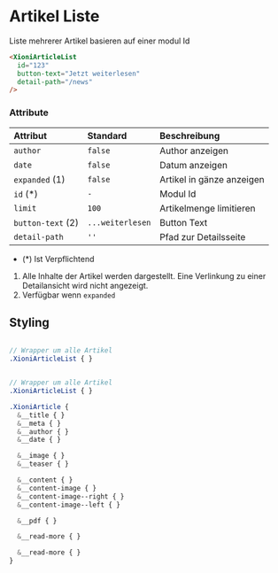 # Artikel Liste

Liste mehrerer Artikel basieren auf einer modul Id

```HTML
<XioniArticleList
  id="123"
  button-text="Jetzt weiterlesen"
  detail-path="/news"
/>
```

### Attribute

| Attribut          | Standard         | Beschreibung              |
| :---------------- | :--------------- | :------------------------ |
| `author`          | `false`          | Author anzeigen           |
| `date`            | `false`          | Datum anzeigen            |
| `expanded` (1)    | `false`          | Artikel in gänze anzeigen |
| `id` (\*)         | `-`              | Modul Id                  |
| `limit`           | `100`            | Artikelmenge limitieren   |
| `button-text` (2) | `...weiterlesen` | Button Text               |
| `detail-path`     | `''`             | Pfad zur Detailsseite     |

- (\*) Ist Verpflichtend

1. Alle Inhalte der Artikel werden dargestellt. Eine Verlinkung zu einer Detailansicht wird nicht angezeigt.
2. Verfügbar wenn `expanded`

## Styling

```SCSS

// Wrapper um alle Artikel
.XioniArticleList { }


// Wrapper um alle Artikel
.XioniArticleList { }

.XioniArticle {
  &__title { }
  &__meta { }
  &__author { }
  &__date { }

  &__image { }
  &__teaser { }

  &__content { }
  &__content-image { }
  &__content-image--right { }
  &__content-image--left { }

  &__pdf { }

  &__read-more { }

  &__read-more { }
}
```
